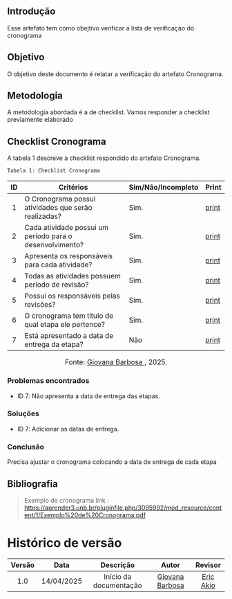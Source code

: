 ## Introdução
Esse artefato tem como obejtivo verificar a lista de verificação do cronograma

## Objetivo
O objetivo deste documento é relatar a verificação do artefato Cronograma.

## Metodologia
A metodologia abordada é a de checklist. Vamos responder a checklist previamente elaborado

## Checklist Cronograma
A tabela 1 descreve a checklist respondido do artefato Cronograma.

    Tabela 1: Checklist Cronograma

|ID| Critérios                             | Sim/Não/Incompleto        | Print
| :----: | --------- | ---------- | ---------- | 
| 1 | O Cronograma possui atividades que serão realizadas?| Sim.| [print](https://drive.google.com/file/d/1SNVtO1Dbi5h7drkfLvD2yurDPu55ua2I/view?usp=sharing) |
| 2 | Cada atividade possui um período para o desenvolvimento?| Sim.| [print](https://drive.google.com/file/d/1SNVtO1Dbi5h7drkfLvD2yurDPu55ua2I/view?usp=sharing) |
| 3 | Apresenta os responsáveis para cada atividade?| Sim.| [print](https://drive.google.com/file/d/1SNVtO1Dbi5h7drkfLvD2yurDPu55ua2I/view?usp=sharing) |
| 4 | Todas as atividades possuem período de revisão?| Sim.| [print](https://drive.google.com/file/d/1SNVtO1Dbi5h7drkfLvD2yurDPu55ua2I/view?usp=sharing) |
| 5 | Possui os responsáveis pelas revisões? | Sim.| [print](https://drive.google.com/file/d/1SNVtO1Dbi5h7drkfLvD2yurDPu55ua2I/view?usp=sharing) |
| 6 | O cronograma tem título de qual etapa ele pertence?| Sim.| [print](https://drive.google.com/file/d/1SNVtO1Dbi5h7drkfLvD2yurDPu55ua2I/view?usp=sharing) |
| 7 | Está apresentado a data de entrega da etapa? |Não| [print](https://drive.google.com/file/d/1SNVtO1Dbi5h7drkfLvD2yurDPu55ua2I/view?usp=sharing) |

<font size="3"><p style="text-align: center">Fonte: [Giovana Barbosa ](https://github.com/gio221), 2025.</p></font>


### Problemas encontrados
- ID 7: Não apresenta a data de entrega das etapas.

### Soluções
- ID 7: Adicionar as datas de entrega.

### Conclusão
Precisa ajustar o cronograma colocando a data de entrega de cada etapa

## Bibliografia
> Exemplo de cronograma link : https://aprender3.unb.br/pluginfile.php/3095992/mod_resource/content/1/Exemplo%20de%20Cronograma.pdf

# Histórico de versão

| Versão |    Data    |       Descrição        |                     Autor                      |                  Revisor                   |
| :----: | :--------: | :--------------------: | :--------------------------------------------: | :----------------------------------------: |
|  1.0   | 14/04/2025 | Início da documentação | [Giovana Barbosa ](https://github.com/gio221)  | [Eric Akio](https://github.com/eric-kingu)  |